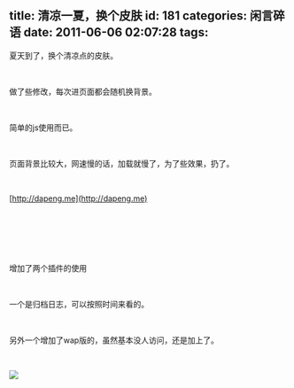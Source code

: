 title: 清凉一夏，换个皮肤
id: 181
categories: 闲言碎语
date: 2011-06-06 02:07:28
tags:
---

夏天到了，换个清凉点的皮肤。

</br>

做了些修改，每次进页面都会随机换背景。

</br>

简单的js使用而已。

</br>

页面背景比较大，网速慢的话，加载就慢了，为了些效果，扔了。

</br>

[http://dapeng.me](http://dapeng.me)

</br>

&nbsp;

</br>

增加了两个插件的使用

</br>

一个是归档日志，可以按照时间来看的。

</br>

另外一个增加了wap版的，虽然基本没人访问，还是加上了。

</br>

![](http://m2.img.libdd.com/farm4/2012/0821/18/965058656E3F1485C78005BC7E69DCD9B8AE7905049E_333_500.PNG)</img>
